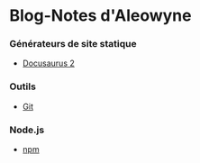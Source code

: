 # Blog-Notes d'Aleowyne

### Générateurs de site statique
- [Docusaurus 2](./docs/ssg/docusaurus.md)

### Outils
- [Git](./docs/tool/git.md)

### Node.js
- [npm](./docs/node/npm.md)
